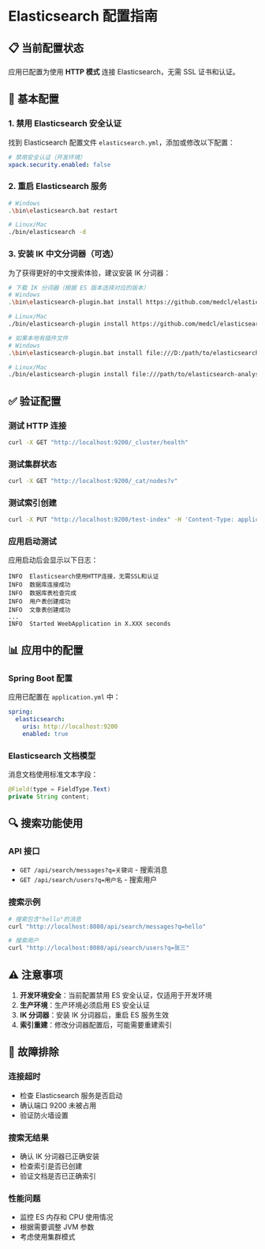 # Elasticsearch 配置指南

## 📋 当前配置状态

应用已配置为使用 **HTTP 模式** 连接 Elasticsearch，无需 SSL 证书和认证。

## 🔧 基本配置

### 1. 禁用 Elasticsearch 安全认证

找到 Elasticsearch 配置文件 `elasticsearch.yml`，添加或修改以下配置：

```yaml
# 禁用安全认证（开发环境）
xpack.security.enabled: false
```

### 2. 重启 Elasticsearch 服务

```bash
# Windows
.\bin\elasticsearch.bat restart

# Linux/Mac
./bin/elasticsearch -d
```

### 3. 安装 IK 中文分词器（可选）

为了获得更好的中文搜索体验，建议安装 IK 分词器：

```bash
# 下载 IK 分词器（根据 ES 版本选择对应的版本）
# Windows
.\bin\elasticsearch-plugin.bat install https://github.com/medcl/elasticsearch-analysis-ik/releases/download/v8.18.6/elasticsearch-analysis-ik-8.18.6.zip

# Linux/Mac
./bin/elasticsearch-plugin install https://github.com/medcl/elasticsearch-analysis-ik/releases/download/v8.18.6/elasticsearch-analysis-ik-8.18.6.zip

# 如果本地有插件文件
# Windows
.\bin\elasticsearch-plugin.bat install file:///D:/path/to/elasticsearch-analysis-ik-8.18.6.zip

# Linux/Mac
./bin/elasticsearch-plugin install file:///path/to/elasticsearch-analysis-ik-8.18.6.zip
```

## ✅ 验证配置

### 测试 HTTP 连接
```bash
curl -X GET "http://localhost:9200/_cluster/health"
```

### 测试集群状态
```bash
curl -X GET "http://localhost:9200/_cat/nodes?v"
```

### 测试索引创建
```bash
curl -X PUT "http://localhost:9200/test-index" -H 'Content-Type: application/json' -d '{"mappings": {"properties": {"content": {"type": "text"}}}}'
```

### 应用启动测试
应用启动后会显示以下日志：
```
INFO  Elasticsearch使用HTTP连接，无需SSL和认证
INFO  数据库连接成功
INFO  数据库表检查完成
INFO  用户表创建成功
INFO  文章表创建成功
...
INFO  Started WeebApplication in X.XXX seconds
```

## 📊 应用中的配置

### Spring Boot 配置
应用已配置在 `application.yml` 中：

```yaml
spring:
  elasticsearch:
    uris: http://localhost:9200
    enabled: true
```

### Elasticsearch 文档模型
消息文档使用标准文本字段：

```java
@Field(type = FieldType.Text)
private String content;
```

## 🔍 搜索功能使用

### API 接口
- `GET /api/search/messages?q=关键词` - 搜索消息
- `GET /api/search/users?q=用户名` - 搜索用户

### 搜索示例
```bash
# 搜索包含"hello"的消息
curl "http://localhost:8080/api/search/messages?q=hello"

# 搜索用户
curl "http://localhost:8080/api/search/users?q=张三"
```

## ⚠️ 注意事项

1. **开发环境安全**：当前配置禁用 ES 安全认证，仅适用于开发环境
2. **生产环境**：生产环境必须启用 ES 安全认证
3. **IK 分词器**：安装 IK 分词器后，重启 ES 服务生效
4. **索引重建**：修改分词器配置后，可能需要重建索引

## 🚀 故障排除

### 连接超时
- 检查 Elasticsearch 服务是否启动
- 确认端口 9200 未被占用
- 验证防火墙设置

### 搜索无结果
- 确认 IK 分词器已正确安装
- 检查索引是否已创建
- 验证文档是否已正确索引

### 性能问题
- 监控 ES 内存和 CPU 使用情况
- 根据需要调整 JVM 参数
- 考虑使用集群模式

